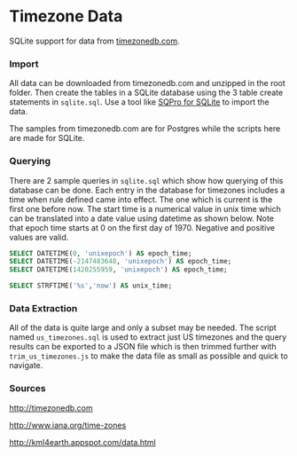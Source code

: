 # Timezone Data

SQLite support for data from [timezonedb.com](http://www.timezonedb.com).

### Import

All data can be downloaded from timezonedb.com and
unzipped in the root folder. Then create the tables in a SQLite database using the 3 table
create statements in `sqlite.sql`. Use a tool like
[SQPro for SQLite](https://itunes.apple.com/us/app/sqlite-professional-sql-database/id586001240?mt=12)
to import the data.

The samples from timezonedb.com are for Postgres while the scripts here are
made for SQLite.

### Querying

There are 2 sample queries in `sqlite.sql` which show how querying of this
database can be done. Each entry in the database for timezones includes a
time when rule defined came into effect. The one which is current is the first
one before now. The start time is a numerical value in unix time which can
be translated into a date value using datetime as shown below. Note that epoch
time starts at 0 on the first day of 1970. Negative and positive values are
valid.

```sql
SELECT DATETIME(0, 'unixepoch') AS epoch_time;
SELECT DATETIME(-2147483648, 'unixepoch') AS epoch_time;
SELECT DATETIME(1420255959, 'unixepoch') AS epoch_time;

SELECT STRFTIME('%s','now') AS unix_time;
```

### Data Extraction

All of the data is quite large and only a subset may be needed. The script
named `us_timezones.sql` is used to extract just US timezones and the query
results can be exported to a JSON file which is then trimmed further with
`trim_us_timezones.js` to make the data file as small as possible and quick
to navigate.

### Sources

http://timezonedb.com

http://www.iana.org/time-zones

http://kml4earth.appspot.com/data.html
